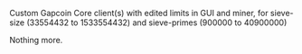 Custom Gapcoin Core client(s) with edited limits in GUI and miner, for sieve-size (33554432 to 1533554432) and sieve-primes (900000 to 40900000)

Nothing more.
